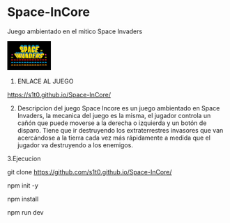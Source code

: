 # Space-InCore
Juego ambientado en el mitico Space Invaders

<img src="img/logo.jpg" width="100">



1. ENLACE AL JUEGO

https://s1t0.github.io/Space-InCore/

2. Descripcion del juego
Space Incore es un juego ambientado en Space Invaders, la mecanica del juego es la misma, el jugador controla un cañón que puede moverse a la derecha o izquierda y un botón de disparo. Tiene que ir destruyendo los extraterrestres invasores  que van acercándose a la tierra cada vez más rápidamente a medida que el jugador va destruyendo a los enemigos.


3.Ejecucion

git clone https://github.com/s1t0.github.io/Space-InCore/

npm init -y

npm install

npm run dev
